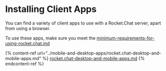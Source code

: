 # Installing Client Apps

You can find a variety of client apps to use with a Rocket.Chat server, apart from using a browser.

To use these apps, make sure you meet the [minimum-requirements-for-using-rocket.chat.md](../mobile-and-desktop-apps/minimum-requirements-for-using-rocket.chat.md "mention")

{% content-ref url="../mobile-and-desktop-apps/rocket.chat-desktop-and-mobile-apps.md" %}
[rocket.chat-desktop-and-mobile-apps.md](../mobile-and-desktop-apps/rocket.chat-desktop-and-mobile-apps.md)
{% endcontent-ref %}

